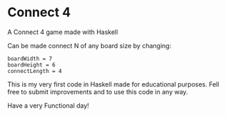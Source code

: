 # Connect 4
A Connect 4 game made with Haskell

Can be made connect N of any board size by changing:

```
boardWidth = 7
boardHeight = 6
connectLength = 4
```

This is my very first code in Haskell made for educational purposes.
Fell free to submit improvements and to use this code in any way.

Have a very Functional day!
